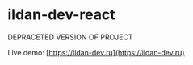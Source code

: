 # ildan-dev-react
DEPRACETED VERSION OF PROJECT

Live demo: [https://ildan-dev.ru](https://ildan-dev.ru)

